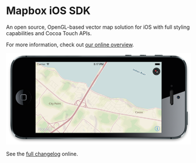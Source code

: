 # Mapbox iOS SDK

An open source, OpenGL-based vector map solution for iOS with full styling capabilities and Cocoa Touch APIs.

For more information, check out [our online overview](https://www.mapbox.com/ios-sdk/). 

[![](https://raw.githubusercontent.com/mapbox/mapbox-gl-native/master/ios/screenshot.png)]()

See the [full changelog](https://github.com/mapbox/mapbox-gl-native/blob/master/CHANGELOG.md) online.
